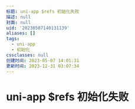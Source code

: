 ```yaml
---
标题: uni-app $refs 初始化失败
描述: null
封面: null
uid: '20230507140131139'
aliases: []
tags:
  - uni-app
  - 初始化
cssclasses: null
创建时间: 2023-05-07 14:01:31
更新时间: 2023-12-31 03:07:34
---
```


# uni-app $refs 初始化失败
